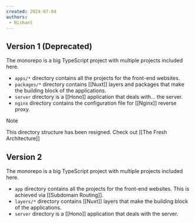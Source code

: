 ```yaml
---
created: 2024-07-04
authors: 
 - Nishant
---
```

## Version 1 (Deprecated)

The monorepo is a big TypeScript project with multiple projects included here.
- `apps/*` directory contains all the projects for the front-end websites.
- `packages/*` directory contains [[Nuxt]] layers and packages that make the building block of the applications.
- `server` directory is a [[Hono]] application that deals with... the server.
- `nginx` directory contains the configuration file for [[Nginx]] reverse proxy.  

> [!note]
> This directory structure has been resigned. Check out [[The Fresh Architecture]]

## Version 2
The monorepo is a big TypeScript project with multiple projects included here.
- `app` directory contains all the projects for the front-end websites. This is achieved via [[Subdomain Routing]].
- `layers/*` directory contains [[Nuxt]] layers that make the building block of the applications.
- `server` directory is a [[Hono]] application that deals with the server.